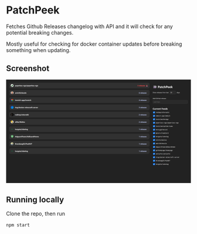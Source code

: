 # PatchPeek

Fetches Github Releases changelog with API and it will check for any potential breaking changes.

Mostly useful for checking for docker container updates before breaking something when updating.

## Screenshot

![](screenshot.png)

## Running locally

Clone the repo, then run

```
npm start
```

